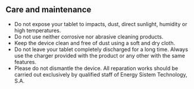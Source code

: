 ## Care and maintenance

* Do not expose your tablet to impacts, dust, direct sunlight, humidity or high temperatures.
* Do not use neither corrosive nor abrasive cleaning products.
* Keep the device clean and free of dust using a soft and dry cloth.
* Do not leave your tablet completely discharged for a long time. Always use the charger provided with the product or any other with the same features.
* Please do not dismantle the device. All reparation works should be carried out exclusively by qualified staff of Energy Sistem Technology, S.A. 
